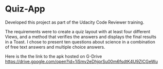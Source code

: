 # Quiz-App

Developed this project as part of the Udacity Code Reviewer training.

The requirements were to create a quiz layout with at least four different Views, and a method that verifies the answers and displays the final results in a Toast. I chose to present ten questions about science in a combination of free text answers and multiple choice answers.

Here is the the link to the apk hosted on G-Drive 
https://drive.google.com/open?id=1iSmv2eDhjprSu00m6fsdtK4U9ZICGeWu

